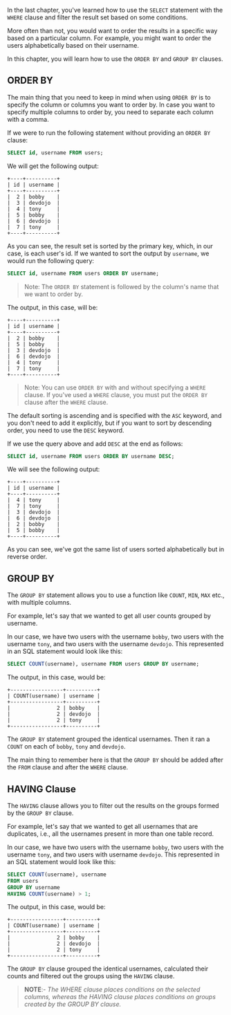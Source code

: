
In the last chapter, you've learned how to use the `SELECT` statement with the `WHERE` clause and filter the result set based on some conditions.

More often than not, you would want to order the results in a specific way based on a particular column. For example, you might want to order the users alphabetically based on their username.

In this chapter, you will learn how to use the `ORDER BY` and `GROUP BY` clauses.

## ORDER BY

The main thing that you need to keep in mind when using `ORDER BY` is to specify the column or columns you want to order by. In case you want to specify multiple columns to order by, you need to separate each column with a comma.

If we were to run the following statement without providing an `ORDER BY` clause:

```sql
SELECT id, username FROM users;
```

We will get the following output:

```
+----+----------+
| id | username |
+----+----------+
|  2 | bobby    |
|  3 | devdojo  |
|  4 | tony     |
|  5 | bobby    |
|  6 | devdojo  |
|  7 | tony     |
+----+----------+
```

As you can see, the result set is sorted by the primary key, which, in our case, is each user's id. If we wanted to sort the output by `username`, we would run the following query:

```sql
SELECT id, username FROM users ORDER BY username;
```

> Note: The `ORDER BY` statement is followed by the column's name that we want to order by.

The output, in this case, will be:

```
+----+----------+
| id | username |
+----+----------+
|  2 | bobby    |
|  5 | bobby    |
|  3 | devdojo  |
|  6 | devdojo  |
|  4 | tony     |
|  7 | tony     |
+----+----------+
```

> Note: You can use `ORDER BY` with and without specifying a `WHERE` clause. If you've used a `WHERE` clause, you must put the `ORDER BY` clause after the `WHERE` clause.

The default sorting is ascending and is specified with the `ASC` keyword, and you don't need to add it explicitly, but if you want to sort by descending order, you need to use the `DESC` keyword.

If we use the query above and add `DESC` at the end as follows:


```sql
SELECT id, username FROM users ORDER BY username DESC;
```

We will see the following output:

```
+----+----------+
| id | username |
+----+----------+
|  4 | tony     |
|  7 | tony     |
|  3 | devdojo  |
|  6 | devdojo  |
|  2 | bobby    |
|  5 | bobby    |
+----+----------+
```

As you can see, we've got the same list of users sorted alphabetically but in reverse order.

## GROUP BY

The `GROUP BY` statement allows you to use a function like `COUNT`, `MIN`, `MAX` etc., with multiple columns.

For example, let's say that we wanted to get all user counts grouped by username.

In our case, we have two users with the username `bobby`, two users with the username `tony`, and two users with the username `devdojo`. This represented in an SQL statement would look like this:

```sql
SELECT COUNT(username), username FROM users GROUP BY username;
```

The output, in this case, would be:

```
+-----------------+----------+
| COUNT(username) | username |
+-----------------+----------+
|               2 | bobby    |
|               2 | devdojo  |
|               2 | tony     |
+-----------------+----------+
```

The `GROUP BY` statement grouped the identical usernames. Then it ran a `COUNT` on each of `bobby`, `tony` and `devdojo`.

The main thing to remember here is that the `GROUP BY` should be added after the `FROM` clause and after the `WHERE` clause.

## HAVING Clause

The `HAVING` clause allows you to filter out the results on the groups formed by the `GROUP BY` clause.

For example, let's say that we wanted to get all usernames that are duplicates, i.e., all the usernames present in more than one table record.

In our case, we have two users with  the username `bobby`, two users with the username `tony`, and two users with username `devdojo`. This represented in an SQL statement would look like this:

```sql
SELECT COUNT(username), username
FROM users
GROUP BY username
HAVING COUNT(username) > 1;
```

The output, in this case, would be:

```
+-----------------+----------+
| COUNT(username) | username |
+-----------------+----------+
|               2 | bobby    |
|               2 | devdojo  |
|               2 | tony     |
+-----------------+----------+
```

The `GROUP BY` clause grouped the identical usernames, calculated their counts and filtered out the groups using the `HAVING` clause.

> **NOTE**:- _The WHERE clause places conditions on the selected columns, whereas the HAVING clause places conditions on groups created by the GROUP BY clause._

